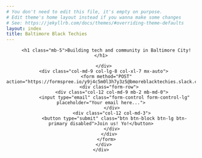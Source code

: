 ```yaml
---
# You don't need to edit this file, it's empty on purpose.
# Edit theme's home layout instead if you wanna make some changes
# See: https://jekyllrb.com/docs/themes/#overriding-theme-defaults
layout: index
title: Baltimore Black Techies
---
```

<!-- Masthead -->
<header class="masthead text-white text-center">
  <div class="overlay"></div>
  <div class="container">
    <div class="row">
      <div class="col-xl-9 mx-auto">

        <h1 class="mb-5">Building tech and community in Baltimore City!</h1>

      </div>
      <div class="col-md-9 col-lg-8 col-xl-7 mx-auto">
        <form method="POST" action="https://formspree.io/y9j4c5m0l3h7y3z5@bmoreblacktechies.slack.com">
          <div class="form-row">
            <div class="col-12 col-md-9 mb-2 mb-md-0">
              <input type="email" class="form-control form-control-lg" placeholder="Your email here...">
            </div>
            <div class="col-12 col-md-3">
              <button type="submit" class="btn btn-block btn-lg btn-primary disabled">Join us! Yo!</button>
            </div>
          </div>
        </form>
      </div>
    </div>
  </div>
</header>
